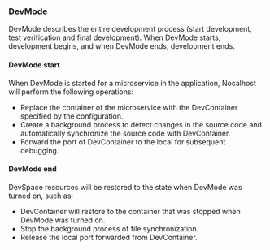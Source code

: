 ### DevMode

DevMode describes the entire development process (start development, test verification and final development). When DevMode starts, development begins, and when DevMode ends, development ends.

#### DevMode start
When DevMode is started for a microservice in the application, Nocalhost will perform the following operations:

- Replace the container of the microservice with the DevContainer specified by the configuration.
- Create a background process to detect changes in the source code and automatically synchronize the source code with DevContainer.
- Forward the port of DevContainer to the local for subsequent debugging.

#### DevMode end
DevSpace resources will be restored to the state when DevMode was turned on, such as:

- DevContainer will restore to the container that was stopped when DevMode was turned on.
- Stop the background process of file synchronization.
- Release the local port forwarded from DevContainer.